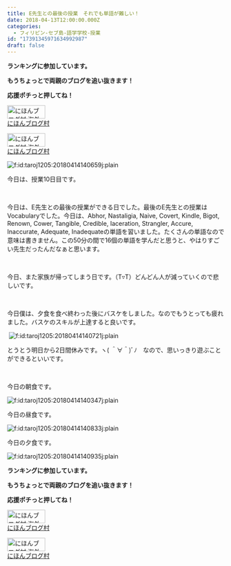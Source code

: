 ```yaml
---
title: E先生との最後の授業　それでも単語が難しい！
date: 2018-04-13T12:00:00.000Z
categories:
  - フィリピン-セブ島-語学学校-授業
id: "17391345971634992987"
draft: false
---
```

<p><strong>ランキングに参加しています。</strong></p>
<p><strong>もうちょっとで両親のブログを追い抜きます！</strong></p>
<p><strong>応援ポチっと押してね！</strong></p>
<p><a href="//overseas.blogmura.com/studyabroad_parent/ranking.html"><img src="//overseas.blogmura.com/studyabroad_parent/img/studyabroad_parent88_31.gif" alt="にほんブログ村 海外生活ブログ 親子留学・ジュニア留学へ" width="88" height="31" border="0" /></a><br /><a href="//overseas.blogmura.com/studyabroad_parent/ranking.html">にほんブログ村</a></p>
<p><a href="//overseas.blogmura.com/cebu/ranking.html"><img src="//overseas.blogmura.com/cebu/img/cebu88_31.gif" alt="にほんブログ村 海外生活ブログ セブ島情報へ" width="88" height="31" border="0" /></a><br /><a href="//overseas.blogmura.com/cebu/ranking.html">にほんブログ村</a></p>
<p><img class="hatena-fotolife" title="f:id:taroj1205:20180414140659j:plain" src="https://cdn-ak.f.st-hatena.com/images/fotolife/t/taroj1205/20180414/20180414140659.jpg" alt="f:id:taroj1205:20180414140659j:plain" /></p>
<p>今日は、授業10日目です。</p>
<p> </p>
<p>今日は、E先生との最後の授業ができる日でした。最後のE先生との授業はVocabularyでした。今日は、Abhor, Nastaligia, Naive, Covert, Kindle, Bigot, Renown, Cower, Tangible, Credible, Iaceration, Strangler, Accure, Inaccurate, Adequate, Inadequateの単語を習いました。たくさんの単語なので意味は書きません。この50分の間で16個の単語を学んだと思うと、やはりすごい先生だったんだなぁと思います。</p>
<p> </p>
<p>今日、また家族が帰ってしまう日です。（T▿T）どんどん人が減っていくので悲しいです。</p>
<p> </p>
<p>今日僕は、夕食を食べ終わった後にバスケをしました。なのでもうとっても疲れました。バスケのスキルが上達すると良いです。</p>
<p> <img class="hatena-fotolife" title="f:id:taroj1205:20180414140721j:plain" src="https://cdn-ak.f.st-hatena.com/images/fotolife/t/taroj1205/20180414/20180414140721.jpg" alt="f:id:taroj1205:20180414140721j:plain" /></p>
<p>とうとう明日から2日間休みです。ヽ( ＾∀＾)ﾞﾉ　なので、思いっきり遊ぶことができるといいです。</p>
<p> </p>
<p>今日の朝食です。</p>
<p><img class="hatena-fotolife" title="f:id:taroj1205:20180414140347j:plain" src="https://cdn-ak.f.st-hatena.com/images/fotolife/t/taroj1205/20180414/20180414140347.jpg" alt="f:id:taroj1205:20180414140347j:plain" /></p>
<p>今日の昼食です。</p>
<p><img class="hatena-fotolife" title="f:id:taroj1205:20180414140833j:plain" src="https://cdn-ak.f.st-hatena.com/images/fotolife/t/taroj1205/20180414/20180414140833.jpg" alt="f:id:taroj1205:20180414140833j:plain" /></p>
<p>今日の夕食です。</p>
<p><img class="hatena-fotolife" title="f:id:taroj1205:20180414140935j:plain" src="https://cdn-ak.f.st-hatena.com/images/fotolife/t/taroj1205/20180414/20180414140935.jpg" alt="f:id:taroj1205:20180414140935j:plain" /></p>
<p><strong>ランキングに参加しています。</strong></p>
<p><strong>もうちょっとで両親のブログを追い抜きます！</strong></p>
<p><strong>応援ポチっと押してね！</strong></p>
<p><a href="//overseas.blogmura.com/studyabroad_parent/ranking.html"><img src="//overseas.blogmura.com/studyabroad_parent/img/studyabroad_parent88_31.gif" alt="にほんブログ村 海外生活ブログ 親子留学・ジュニア留学へ" width="88" height="31" border="0" /></a><br /><a href="//overseas.blogmura.com/studyabroad_parent/ranking.html">にほんブログ村</a></p>
<p><a href="//overseas.blogmura.com/cebu/ranking.html"><img src="//overseas.blogmura.com/cebu/img/cebu88_31.gif" alt="にほんブログ村 海外生活ブログ セブ島情報へ" width="88" height="31" border="0" /></a><br /><a href="//overseas.blogmura.com/cebu/ranking.html">にほんブログ村</a></p>
<p> </p>

